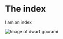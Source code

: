 # The index
I am an index

![Image of dwarf gourami](https://a-z-animals.com/media/2023/05/shutterstock-2300175123-huge-licensed-scaled.jpg)
